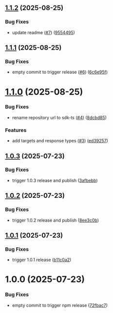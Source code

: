 ## [1.1.2](https://github.com/Decodo/sdk-ts/compare/v1.1.1...v1.1.2) (2025-08-25)


### Bug Fixes

* update readme ([#7](https://github.com/Decodo/sdk-ts/issues/7)) ([9554495](https://github.com/Decodo/sdk-ts/commit/9554495eff18a7d7b0f45ff41671920565f23693))

## [1.1.1](https://github.com/Decodo/sdk-ts/compare/v1.1.0...v1.1.1) (2025-08-25)


### Bug Fixes

* empty commit to trigger release ([#6](https://github.com/Decodo/sdk-ts/issues/6)) ([6c6e95f](https://github.com/Decodo/sdk-ts/commit/6c6e95fc49735fb465c9432f84dd2350acf2e2f1))

# [1.1.0](https://github.com/Decodo/sdk-ts/compare/v1.0.3...v1.1.0) (2025-08-25)


### Bug Fixes

* rename repository url to sdk-ts ([#4](https://github.com/Decodo/sdk-ts/issues/4)) ([8dcbd85](https://github.com/Decodo/sdk-ts/commit/8dcbd85f1c8bf0d3bcd3c50cb059357f82cd0af6))


### Features

* add targets and response types ([#3](https://github.com/Decodo/sdk-ts/issues/3)) ([ed39257](https://github.com/Decodo/sdk-ts/commit/ed392574b60c7378ce1fe266f72e2edf3b21f96e))

## [1.0.3](https://github.com/Decodo/sdk/compare/v1.0.2...v1.0.3) (2025-07-23)


### Bug Fixes

* trigger 1.0.3 release and publish ([3afbebb](https://github.com/Decodo/sdk/commit/3afbebba4e014ea94ac0d6ba64d3af18f9abb1ae))

## [1.0.2](https://github.com/Decodo/sdk/compare/v1.0.1...v1.0.2) (2025-07-23)


### Bug Fixes

* trigger 1.0.2 release and publish ([8ee3c0b](https://github.com/Decodo/sdk/commit/8ee3c0bf3ebc0bcc44e15b2080772507193597d7))

## [1.0.1](https://github.com/Decodo/sdk/compare/v1.0.0...v1.0.1) (2025-07-23)


### Bug Fixes

* trigger 1.0.1 release ([b11c0a2](https://github.com/Decodo/sdk/commit/b11c0a28874cc89ca719449c8fcf732f53b01696))

# 1.0.0 (2025-07-23)


### Bug Fixes

* empty commit to trigger npm release ([72fbac7](https://github.com/Decodo/sdk/commit/72fbac7396feda1fa981e4921f6024cfb70a5002))
